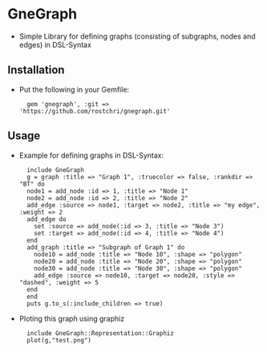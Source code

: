 # GneGraph
* Simple Library for defining graphs (consisting of subgraphs, nodes and edges) in DSL-Syntax

## Installation
* Put the following in your Gemfile:

		gem 'gnegraph', :git => 'https://github.com/rostchri/gnegraph.git'
	
## Usage
* Example for defining graphs in DSL-Syntax:

		include GneGraph
		g = graph :title => "Graph 1", :truecolor => false, :rankdir => "BT" do
	    node1 = add_node :id => 1, :title => "Node 1"
	    node2 = add_node :id => 2, :title => "Node 2"
	    add_edge :source => node1, :target => node2, :title => "my edge", :weight => 2
	    add_edge do 
	      set :source => add_node(:id => 3, :title => "Node 3")
	      set :target => add_node(:id => 4, :title => "Node 4")
	    end
	    add_graph :title => "Subgraph of Graph 1" do 
	      node10 = add_node :title => "Node 10", :shape => "polygon"
	      node20 = add_node :title => "Node 20", :shape => "polygon"
	      node30 = add_node :title => "Node 30", :shape => "polygon"
	      add_edge :source => node10, :target => node20, :style => "dashed", :weight => 5
	    end
		end
		puts g.to_s(:include_children => true)

* Ploting this graph using graphiz

		include GneGraph::Representation::Graphiz
		plot(g,"test.png")